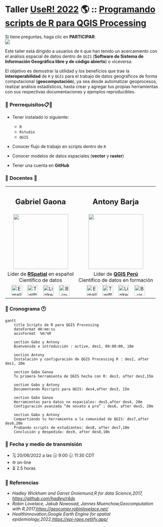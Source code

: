 # **Taller [UseR! 2022](https://user2022.r-project.org/) 🌎 :: [Programando scripts de R para QGIS Processing](https://user2022.r-project.org/program/tutorials/#programming-r-scripts-for-qgis-processing)**

Si tiene preguntas, haga clic en **PARTICIPAR**: <br>
[![](https://img.shields.io/badge/discusión-participar-brightgreen?style=for-the-badge&logo=github)](https://github.com/gavg712/taller-r-script-for-qgis/discussions)

Este taller está dirigido a usuarios de `R` que han tenido un acercamiento con el análisis espacial de datos dentro de `QGIS` (**Software de Sistema de Información Geográfica libre y de código abierto**) o viceversa.

El objetivo es demostrar la utilidad y los beneficios que trae la **interoperabilidad** de `R` y `QGIS`
para el trabajo de datos geográficos de forma computacional (**geocomputación**), ya sea desde automatizar geoprocesos, realizar análisis estadísticos, hasta crear y agregar tus propias herramientas con sus respectivas documentaciones y ejemplos reproducibles.

### 🔵 **Prerrequisitos**📋📌

* Tener instalado lo siguiente:

  * `R`
  * `Rstudio`
  * `QGIS`

* Conocer flujo de trabajo en scripts dentro de `R`

* Conocer modelos de datos espaciales (**vector** y **raster**)

* Tener una cuenta en **GitHub**

### 🔵 **Docentes** 🏫

<table class="default" align="center">
  
  <tr align="center">
    <td><h2><b>Gabriel Gaona</b></h2></td>
    <td><h2><b>Antony Barja</b></h2></td>
  </tr>
  
  <tr align="center">
    <td><img src="https://user-images.githubusercontent.com/23284899/153223544-5747198e-25db-47b2-b7bd-f17774bf07c4.png" width='180px' align='center'></td>
    <td><img src="https://user-images.githubusercontent.com/23284899/151292854-47fbdc8b-f947-46ed-8af1-853a3f2d6d30.png" width='180px' align='center'></td>
  </tr>

  <tr align="center">
    <td>Líder de <b><a href="#">RSpatial</a></b> en español<br>Científico de datos</td>
    <td>Líder de <b><a href="https://github.com/qgispe">QGIS Perú</a></b> <br> Científico de datos en formación</td>
  </tr>

<tr align="center">
    <td>
      <a href="mailto:gavg712@gmail.com"><img border="0" alt="Email" src="https://assets.dryicons.com/uploads/icon/svg/8009/02dc3a5c-6504-4347-85fb-3f510cfecc45.svg" width="35" height="35"></a>&nbsp;&nbsp;&nbsp;
      <a href="https://twitter.com/gavg712"><img border="0" alt="Twitter" src="https://assets.dryicons.com/uploads/icon/svg/8385/c23f7ffc-ca8d-4246-8978-ce9f6d5bcc99.svg" width="35" height="35"></a>&nbsp;&nbsp;&nbsp;
      <a href="https://www.linkedin.com/in/gavg712"><img border="0" alt="LinkedIn" src="https://assets.dryicons.com/uploads/icon/svg/8337/a347cd89-1662-4421-be90-58e5e8004eae.svg" width="35" height="35"></a>&nbsp;&nbsp;&nbsp;
      <a href="#"><img border="0" alt="BuyMeACoffee" src="https://user-images.githubusercontent.com/23284899/163662071-ad32c5e8-139f-4563-80f6-9fa74959422d.jpg" width="35" height="35"></a>
    </td>
    <td>
      <a href="mailto:antony.barja8@gmail.com"><img border="0" alt="Email" src="https://assets.dryicons.com/uploads/icon/svg/8009/02dc3a5c-6504-4347-85fb-3f510cfecc45.svg" width="35" height="35"></a>&nbsp;&nbsp;&nbsp;
      <a href="https://twitter.com/antony_barja"><img border="0" alt="Twitter" src="https://assets.dryicons.com/uploads/icon/svg/8385/c23f7ffc-ca8d-4246-8978-ce9f6d5bcc99.svg" width="35" height="35"></a>&nbsp;&nbsp;&nbsp;
      <a href="https://www.linkedin.com/in/antonybarja/"><img border="0" alt="LinkedIn" src="https://assets.dryicons.com/uploads/icon/svg/8337/a347cd89-1662-4421-be90-58e5e8004eae.svg" width="35" height="35"></a>&nbsp;&nbsp;&nbsp;
      <a href="https://www.kofi.com/ambarja"><img border="0" alt="BuyMeACoffee" src="https://user-images.githubusercontent.com/23284899/163662071-ad32c5e8-139f-4563-80f6-9fa74959422d.jpg" width="35" height="35"></a>
    </td>
  </tr>

</table>

### 🔵 **Cronograma** 🕐

```mermaid
gantt
    title Scripts de R para QGIS Processing
    dateFormat HH:mm:ss
    axisFormat  %H:%M

    section Gabo y Antony
    Bienvenida e introducción : active, des1, 09:00:00, 10m

    section Antony
    Instalación y configuración de QGIS Processing R : des2, after des1, 20m

    section Gabo Ganoa
    Tu primera herramienta de QGIS hecha con R: des3, after des2,15m

    section Gabo y Antony
    Documentando Rscripts para QGIS: des4,after des3, 15m
    
    section Gabo Ganoa
    Herramientas para datos no espaciales: des5,after des4, 20m
    Configuración avanzada “de novato a pro” : des6, after des5, 20m
    
    section Gabo y Antony 
    Compartiendo tu herramienta a la comunidad de QGIS: des7,after des6,20m
    Probando scripts de estudiantes: des8, after des7,10m
    Conclusión y despedida: des9, after des8,10m
```

### 🔵 **Fecha y medio de transmisión**

* 🗓 20/06/2022 a las 🕟 9:00 🕢 11:30 CDT
* 🌐 on-line
* ⏳ 2️.5 horas

### 🔵 **Referencias**

- *Hadley Wickham and Garret Grolemund,R for data Science,2017, https://github.com/hadley/r4ds*
- *Robin Lovelace, Jakub Nowosad, Jannes Muenchow,Geocomputation with R,2017,https://geocompr.robinlovelace.net/* 
- *Healthinnovation,Google Earth Engine for spatial epidemiology,2022,https://epi-rgee.netlify.app/*
